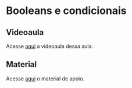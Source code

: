 # Booleans e condicionais

## Videoaula
Acesse [aqui](https://drive.google.com/file/d/1Wpk79ImJbh4DvBy8yKA26xV9OYiktStq/view?usp=sharing) a videoaula dessa aula.

## Material
Acesse [aqui](https://docs.google.com/document/d/1mY8NcYlaRALTcX1lG6YZVcW368w-5tDH/edit?usp=sharing&ouid=115485634232214053462&rtpof=true&sd=true) o material de apoio.